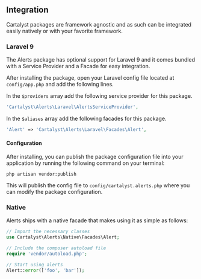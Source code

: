 ## Integration

Cartalyst packages are framework agnostic and as such can be integrated easily natively or with your favorite framework.

### Laravel 9

The Alerts package has optional support for Laravel 9 and it comes bundled with a Service Provider and a Facade for easy integration.

After installing the package, open your Laravel config file located at `config/app.php` and add the following lines.

In the `$providers` array add the following service provider for this package.

```php
'Cartalyst\Alerts\Laravel\AlertsServiceProvider',
```

In the `$aliases` array add the following facades for this package.

```php
'Alert' => 'Cartalyst\Alerts\Laravel\Facades\Alert',
```

#### Configuration

After installing, you can publish the package configuration file into your application by running the following command on your terminal:

`php artisan vendor:publish`

This will publish the config file to `config/cartalyst.alerts.php` where you can modify the package configuration.

### Native

Alerts ships with a native facade that makes using it as simple as follows:

```php
// Import the necessary classes
use Cartalyst\Alerts\Native\Facades\Alert;

// Include the composer autoload file
require 'vendor/autoload.php';

// Start using alerts
Alert::error(['foo', 'bar']);
```

